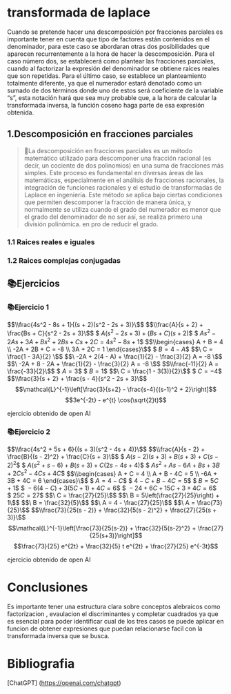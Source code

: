 # transformada de laplace 
Cuando se pretende hacer una descomposición por fracciones parciales es importante tener en cuenta que tipo de factores están contenidos en el denominador, para este caso se abordaran otras dos posibilidades que aparecen recurrentemente a la hora de hacer la descomposición. Para el caso número dos, se establecerá como plantear las fracciones parciales, cuando al factorizar la expresión del denominador se obtiene raíces reales que son repetidas. Para el último caso, se establece un planteamiento totalmente diferente, ya que el numerador estará denotado como un sumado de dos términos donde uno de estos será coeficiente de la variable “s”, esta notación hará que sea muy probable que, a la hora de calcular la transformada inversa, la función coseno haga parte de esa expresión obtenida.
## 1.Descomposición en fracciones parciales 
>🔑La descomposición en fracciones parciales es un método matemático utilizado para descomponer una fracción racional (es decir, un cociente de dos polinomios) en una suma de fracciones más simples. Este proceso es fundamental en diversas áreas de las matemáticas, especialmente en el análisis de fracciones racionales, la integración de funciones racionales y el estudio de transformadas de Laplace en ingeniería. Este método se aplica bajo ciertas condiciones que permiten descomponer la fracción de manera única, y normalmente se utiliza cuando el grado del numerador es menor que el grado del denominador de no ser así, se realiza primero una división polinómica. en pro de reducir el grado.
### 1.1 Raices reales e iguales
### 1.2 Raices complejas conjugadas
## 📚Ejercicios
### 📚Ejercicio 1
$$\\frac{4s^2 - 8s + 1}{(s + 2)(s^2 - 2s + 3)}\$$
$$\\frac{A}{s + 2} + \frac{Bs + C}{s^2 - 2s + 3}\$$
$$\ A(s^2 - 2s + 3) + (Bs + C)(s + 2)\$$
$$\ As^2 - 2As + 3A + Bs^2 + 2Bs + Cs + 2C = 4s^2 - 8s + 1\$$
$$\\begin{cases}
A + B = 4 \\
-2A + 2B + C = -8 \\
3A + 2C = 1
\end{cases}\$$
$$\ B = 4 - A \$$
$$\ C = \frac{1 - 3A}{2} \$$
$$\ -2A + 2(4 - A) + \frac{1}{2} - \frac{3}{2} A = -8 \$$
$$\ -2A + 8 - 2A + \frac{1}{2} - \frac{3}{2} A = -8 \$$
$$\\frac{-11}{2} A = \frac{-33}{2}\$$
$$\ A = 3\$$
$$\ B = 1\$$
$$\ C = \frac{1 - 3(3)}{2}\$$
$$\ C = -4\$$
$$\\frac{3}{s + 2} + \frac{s - 4}{s^2 - 2s + 3}\$$
$$\mathcal{L}^{-1}\left[\frac{3}{s+2} - \frac{s-4}{(s-1)^2 + 2}\right]$$
$$3e^{-2t} - e^{t} \cos(\sqrt{2}t)$$

ejercicio obtenido de open AI

### 📚Ejercicio 2

$$\\frac{4s^2 + 5s + 6}{(s + 3)(s^2 - 4s + 4)}\$$
$$\\frac{A}{s - 2} + \frac{B}{(s - 2)^2} + \frac{C}{s + 3}\$$
$$\ A(s - 2)(s + 3) + B(s + 3) + C(s - 2)^2\$$
$$\ A(s^2 + s - 6) + B(s + 3) + C(2s - 4s + 4)\$$
$$\ As^2 + As - 6A + Bs + 3B + 2Cs^2 - 4Cs + 4C\$$
$$\\begin{cases}
A + C = 4 \\
A + B - 4C = 5 \\
-6A + 3B + 4C = 6
\end{cases}\$$
$$\ A = 4 - C\$$
$$\ 4 - C + B - 4C = 5\$$
$$\ B = 5C + 1\$$
$$\ -6(4 - C) + 3(5C + 1) + 4C = 6\$$
$$\ -24 + 6C + 15C + 3 + 4C = 6\$$
$$\ 25C = 27\$$
$$\ C = \frac{27}{25}\$$
$$\ B = 5\left(\frac{27}{25}\right) + 1\$$
$$\ B = \frac{32}{5}\$$
$$\ A = 4 - \frac{27}{25}\$$
$$\ A = \frac{73}{25}\$$
$$\\frac{73}{25(s - 2)} + \frac{32}{5(s - 2)^2} + \frac{27}{25(s + 3)}\$$
$$\mathcal{L}^{-1}\left[\frac{73}{25(s-2)} + \frac{32}{5(s-2)^2} + \frac{27}{25(s+3)}\right]$$
$$\frac{73}{25} e^{2t} + \frac{32}{5} t e^{2t} + \frac{27}{25} e^{-3t}$$

ejercicio obtenido de open AI

# Conclusiones
Es importante tener una estructura clara sobre conceptos alebraicos como factorizacion , evaulacion el discriminantes y  completar cuadrados ya que es esencial para poder identificar cual de los tres casos se puede aplicar en funcion de obtener expresiones que puedan relacionarse facil con la transformada inversa que se busca.
# Bibliografia
[ChatGPT] (https://openai.com/chatgpt)


